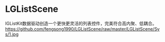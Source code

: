# LGListScene
IGListKit数据驱动创造一个更快更灵活的列表控件，完美符合高内聚、低耦合。
https://github.com/fengsong1990/LGListScene/raw/master/LGListScene/Sys/1.jpg
